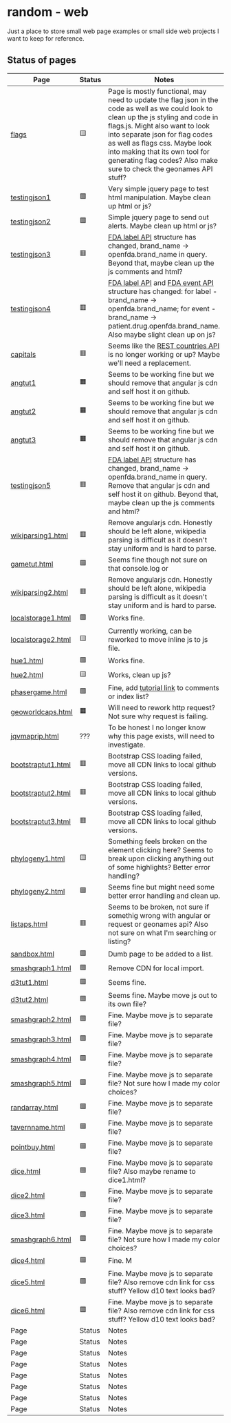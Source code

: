 # random - web
Just a place to store small web page examples or small side web projects I want to keep for reference.

## Status of pages
| Page              | Status | Notes |
| ------------------- | -------- | ------- |
| [flags](https://sidtuli.github.io/random/flags.html ) | 🟨 | Page is mostly functional, may need to update the flag json in the code as well as we could look to clean up the js styling and code in flags.js. Might also want to look into separate json for flag codes as well as flags css. Maybe look into making that its own tool for generating flag codes? Also make sure to check the geonames API stuff?|
| [testingjson1](https://sidtuli.github.io/random/testingjson1.html ) | 🟩 | Very simple jquery page to test html manipulation. Maybe clean up html or js?|
| [testingjson2](https://sidtuli.github.io/random/testingjson2.html ) | 🟩 | Simple jquery page to send out alerts. Maybe clean up html or js?|
| [testingjson3](https://sidtuli.github.io/random/testingjson3.html ) | 🟥 | [FDA label API](https://open.fda.gov/apis/drug/label/example-api-queries/ ) structure has changed, brand_name -> openfda.brand_name in query. Beyond that, maybe clean up the js comments and html? |
| [testingjson4](https://sidtuli.github.io/random/testingjson4.html ) | 🟥 | [FDA label API](https://open.fda.gov/apis/drug/label/example-api-queries/ ) and [FDA event API](https://open.fda.gov/apis/drug/event/example-api-queries/ ) structure has changed: for label - brand_name -> openfda.brand_name; for event - brand_name -> patient.drug.openfda.brand_name.  Also maybe slight clean up on js? |
| [capitals](https://sidtuli.github.io/random/capitals.html ) | 🟥 | Seems like the [REST countries API](https://restcountries.eu/ ) is no longer working or up? Maybe we'll need a replacement. |
| [angtut1](https://sidtuli.github.io/random/angtut1.html ) | 🟧 | Seems to be working fine but we should remove that angular js cdn and self host it on github. |
| [angtut2](https://sidtuli.github.io/random/angtut2.html ) | 🟧 | Seems to be working fine but we should remove that angular js cdn and self host it on github. |
| [angtut3](https://sidtuli.github.io/random/angtut3.html ) | 🟧 | Seems to be working fine but we should remove that angular js cdn and self host it on github. |
| [testingjson5](https://sidtuli.github.io/random/testingjson5.html ) | 🟥 | [FDA label API](https://open.fda.gov/apis/drug/label/example-api-queries/ ) structure has changed, brand_name -> openfda.brand_name in query. Remove that angular js cdn and self host it on github. Beyond that, maybe clean up the js comments and html? |
| [wikiparsing1.html](https://sidtuli.github.io/random/wikiparsing1.html ) | 🟥 | Remove angularjs cdn. Honestly should be left alone, wikipedia parsing is difficult as it doesn't stay uniform and is hard to parse. |
| [gametut.html](https://sidtuli.github.io/random/gametut.html ) | 🟩 | Seems fine though not sure on that console.log or  |
| [wikiparsing2.html](https://sidtuli.github.io/random/wikiparsing2.html ) | 🟥 | Remove angularjs cdn. Honestly should be left alone, wikipedia parsing is difficult as it doesn't stay uniform and is hard to parse. |
| [localstorage1.html](https://sidtuli.github.io/random/localstorage1.html ) | 🟩 | Works fine. |
| [localstorage2.html](https://sidtuli.github.io/random/localstorage2.html ) | 🟨 | Currently working, can be reworked to move inline js to js file. |
| [hue1.html](https://sidtuli.github.io/random/hue1.html ) | 🟩 | Works fine. |
| [hue2.html](https://sidtuli.github.io/random/hue2.html ) | 🟨 | Works, clean up js? |
| [phasergame.html](https://sidtuli.github.io/random/phasergame.html ) | 🟩 | Fine, add [tutorial link](https://tutorialzine.com/2015/06/making-your-first-html5-game-with-phaser ) to comments or index list? |
| [geoworldcaps.html](https://sidtuli.github.io/random/geoworldcaps.html ) | 🟧 | Will need to rework http request? Not sure why request is failing. |
| [jqvmaprip.html](https://sidtuli.github.io/random/jqvmaprip.html ) | ??? | To be honest I no longer know why this page exists, will need to investigate. |
| [bootstraptut1.html](https://sidtuli.github.io/random/bootstraptut1.html ) | 🟥 | Bootstrap CSS loading failed, move all CDN links to local github versions. |
| [bootstraptut2.html](https://sidtuli.github.io/random/bootstraptut2.html )| 🟥 | Bootstrap CSS loading failed, move all CDN links to local github versions. |
| [bootstraptut3.html](https://sidtuli.github.io/random/bootstraptut3.html ) | 🟥 | Bootstrap CSS loading failed, move all CDN links to local github versions. |
| [phylogeny1.html](https://sidtuli.github.io/random/phylogeny1.html ) | 🟨 | Something feels broken on the element clicking here? Seems to break upon clicking anything out of some highlights? Better error handling? |
| [phylogeny2.html](https://sidtuli.github.io/random/phylogeny2.html ) | 🟩 | Seems fine but might need some better error handling and clean up. |
| [listaps.html](https://sidtuli.github.io/random/listaps.html ) | 🟥 | Seems to be broken, not sure if somethig wrong with angular or request or geonames api?  Also not sure on what I'm searching or listing?|
| [sandbox.html](https://sidtuli.github.io/random/sandbox.html ) | 🟩 | Dumb page to be added to a list. |
| [smashgraph1.html ](https://sidtuli.github.io/random/smashgraph1.html ) | 🟩 | Remove CDN for local import. |
| [d3tut1.html](https://sidtuli.github.io/random/d3tut1.html ) | 🟩 | Seems fine. |
| [d3tut2.html](https://sidtuli.github.io/random/d3tut2.html ) | 🟩 | Seems fine. Maybe move js out to its own file? |
| [smashgraph2.html](https://sidtuli.github.io/random/smashgraph2.html ) | 🟩 | Fine. Maybe move js to separate file? |
| [smashgraph3.html](https://sidtuli.github.io/random/smashgraph3.html ) | 🟩 | Fine. Maybe move js to separate file? |
| [smashgraph4.html](https://sidtuli.github.io/random/smashgraph4.html ) | 🟩 | Fine. Maybe move js to separate file? |
| [smashgraph5.html](https://sidtuli.github.io/random/smashgraph5.html ) | 🟩 | Fine. Maybe move js to separate file? Not sure how I made my color choices? |
| [randarray.html](https://sidtuli.github.io/random/randarray.html ) | 🟩 | Fine. Maybe move js to separate file? |
| [tavernname.html](https://sidtuli.github.io/random/tavernname.html ) | 🟩 | Fine. Maybe move js to separate file? |
| [pointbuy.html](https://sidtuli.github.io/random/pointbuy.html ) | 🟩 | Fine. Maybe move js to separate file? |
| [dice.html](https://sidtuli.github.io/random/dice.html ) | 🟩 | Fine. Maybe move js to separate file? Also maybe rename to dice1.html? |
| [dice2.html](https://sidtuli.github.io/random/dice2.html ) | 🟩 | Fine. Maybe move js to separate file? |
| [dice3.html](https://sidtuli.github.io/random/dice3.html ) | 🟩 | Fine. Maybe move js to separate file? |
| [smashgraph6.html](https://sidtuli.github.io/random/smashgraph6.html ) | 🟩 | Fine. Maybe move js to separate file? Not sure how I made my color choices? |
| [dice4.html](https://sidtuli.github.io/random/dice4.html ) | 🟩 | Fine. M |
| [dice5.html](https://sidtuli.github.io/random/dice5.html ) | 🟩 | Fine. Maybe move js to separate file? Also remove cdn link for css stuff? Yellow d10 text looks bad? |
| [dice6.html](https://sidtuli.github.io/random/dice6.html ) | 🟩 | Fine. Maybe move js to separate file? Also remove cdn link for css stuff? Yellow d10 text looks bad? |
| Page              | Status | Notes |
| Page              | Status | Notes |
| Page              | Status | Notes |
| Page              | Status | Notes |
| Page              | Status | Notes |
| Page              | Status | Notes |
| Page              | Status | Notes |
| Page              | Status | Notes |
